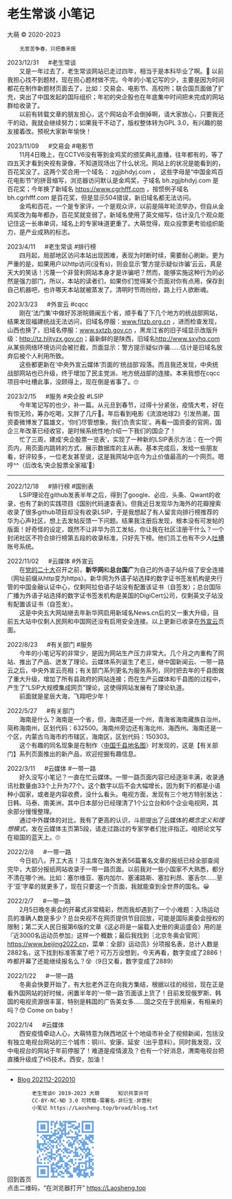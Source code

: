 老生常谈 小笔记
================
大萌 © 2020-2023

		无意苦争春，只把春来报

2023/12/31  　	#老生常谈  
　　又是一年过去了，老生常谈网站已走过四年，相当于是本科毕业了啊。🙂 以前我担心找不到题材，现在担心题材做不完。今年的小笔记写的少，主要是因为时间都花在制作新题材页面去了，比如：交易会、电影节、高校所；联合国页面做了扩充，突出了中国发起的国际组织；年初的央企股也在年底集中时间把未完成的网站群给收录了。  
　　以前有转载文章的朋友担心，这个网站会不会倒掉啊，请大家放心，只要我还干的动，我就会继续努力；如果我干不动了，版权整体转为GPL 3.0，有兴趣的朋友接着改。预祝大家新年愉快！


2023/11/09  　	#交易会	#电影节  
　　11月4日晚上，在CCTV6没有等到金鸡奖的颁奖典礼直播，往年都有的，等了四五天才看到央视有录像，不知道现场出了什么状况。网站上的状况是能看到的，百花奖没了。这两个奖合用一个域名： zgjjbhdyj.com ， 这些字母是“中国金鸡百花电影节”的拼音缩写，浏览器访问默认是金鸡奖，子域名 bh.zgjjbhdyj.com 是百花奖；今年换了新域名 <https://www.cgrhfff.com> ，按惯例子域名 bh.cgrhfff.com 是百花奖，但是显示504错误，新旧域名都无法访问。  
　　金鸡和百花，一个是专家评，一个是观众评，以前是隔年轮流举办，但自从金鸡奖改为每年都办，百花奖就变弱了。新域名使用了英文缩写，估计没几个观众能记住这一长串单词，域名上的专家味道更重了。大萌觉得，观众投票更考验组织能力，是产业成熟的标志。


2023/4/11  　	#老生常谈	#排行榜  
　　四月起，局部地区访问本站出现困难，表现为时断时续，需要耐心刷新。更为严重的是，如果用户以http访问(没有s)，则会显示‘警方提示疑似诈骗’云云，真是天大的笑话！污蔑一个非营利网站本身才是诈骗吧？然而，能够实施这种行为的必然是强力部门，所以，本站的读者们，如果你们觉得某个页面对你有点用，保存到自己机器吧，也许哪天本站就被蒸发了。清明时节雨纷纷，路上行人欲断魂。<!-- 网上行舟欲断魂；借问净土何处有，默然心中一盏灯。 -->


2023/3/23  　	#外宣云	#cqcc  
　　刚在‘法门集’中做好苏浙皖赣闽五个省，顺手看了下几个地方的统战部网站，结果发现福建统战无法访问，旧域名停服：www.fjtzb.org.cn ，进而检查发现，山西也换了，旧域名停服：www.sxtzb.gov.cn ，黑龙江省的旧子域显示改版升级：<http://tz.hljtyzx.gov.cn>；最新鲜的是陕西，旧域名<http://www.sxyhq.com>从某些网络环境访问会被拦截，页面显示：警方提示疑似诈骗……估计是旧域名放弃后被个人利用所致。  
　　这些都更新在‘中央外宣云媒体’页面的‘统战部’段落。而且我还发现，中央统战部网站也已升级，终于增加了民主党派、地方统战部的连接。本来我想在cqcc项目中吐槽此事，没顾得上，现在倒是省事了。🙄


2023/2/15  　	#服务 #央企股 #LSIP  
　　今年笔记写的也少，补一篇。从元旦到春节，过得十分紧张，疫情大考，好在有惊无险，筹办吃喝，又胖了几斤🤤。年后看到电影《流浪地球2》引发热潮，国资委微博发了篇雄文，‘你们尽管想象，我们负责实现’。再看一国资委的官网，国企三年改革已经收官，是时候系统性地介绍一下我们的国企了！  
　　忙了三周，建成‘央企股票一览表’，实现了一种新的LSIP表示方法：在一个网页内，用页面内跳转的方式，展示数据库的主从表。基本完成后，发给一些朋友看，好评较多，一位老友甚至说，这是我网站中迄今为止价值最高的一个网页。嗯哼^^（后改名‘央企股票全家福’🧧）

----

2022/12/18  　	#排行榜	#国别表  
　　LSIP理论在github发表半年之后，得到了google、必应、头条、Qwant的收录，也有了新的实践项目《国别代码速查表》。但我近日发现华为海外的花瓣搜索收录了很多github项目却没有收录LSIP，于是我想起了有人留言向排行榜推荐的华为心声社区，想上去发帖反馈一下问题。结果我注册后发现，根本没有可发帖的版面！好奇怪的设定，既然不让非华为员工发帖，你让我在社区注册干什么？一个封闭社区不符合排行榜第五段的收录标准，只好先下榜。他们员工也有不少人[吐槽](https://xinsheng.huawei.com/cn/index.php?app=forum&mod=List&class=461&cate=427)账号系统。


2022/11/02  　	#云媒体 #外宣云  
　　在[党的二十大](https://english.news.cn/special/cpc20/)召开之前，**新华网**和**总台国广**为自己的外语子站升级了安全连接（网址前缀从http变为https）。新华网为外语子站选择的数字证书签发机构是央行管的中国金融认证中心，仅剩阿拉伯语子站没有配置该证书（自签发）；总台国际广播为外语子站选择的数字证书签发机构是美国的DigiCert公司，仅剩英文子站没有配置该证书（自签发）。  
　　这是中央五大网站继去年新华网启用新域名News.cn后的又一重大升级，目前五大站中仅剩人民网和中国网还没有启用安全连接。以上更新已收录在[外宣云](../fly/waixuan.html)页面。


2022/8/23  　	#有关部门 #服务  
　　今年的小笔记写的非常少，是因为网站生产压力非常大。几个月之内重构了网站、推出了产品、迸发了理论。云媒体系列诞生了老三，继中国新闻云、一带一路云之后，中央外宣云亮相；有关部门系列更名为服务系列，同时把去年的千县图做了重大升级，增加了所有县政府的网站连接；而在生产云媒体和千县图的过程中，产生了“LSIP大规模集成网页”理论，这使得网站发展有了理论轨道。  
　　前面就是星辰大海，飞翔吧少年！


2022/5/27  　	#有关部门  
　　海南是什么？海南是一个省，但，海南还是一个州，青海省海南藏族自治州，简称海南州，区划代码：632500。海南州旁边还有海北州、海西州。海南还是一个区，内蒙古乌海市的市辖区，海南区，区划代码：150303。  
　　这个有趣的同名现象是在制作〈[中国千县地名图](../fuwu/qianxian)〉时发现的，这是【有关部门】系列页面推出的新产品，欢迎挖掘有趣信息。


2022/3/11  　	#云媒体 #一带一路  
　　好久没写小笔记？一直在忙云媒体。一带一路页面内容已经逐渐丰满，收录通讯社数量由33个上升为77个。这个数字以后不会大幅增长，因为剩下的都是小语种小国家，或者是内容收费，没什么看头。电视方面，发现有三个地方特别发达：日韩、马泰、南美洲，其中日本部分已经理清了1个公立台和6个企业电视网，其余部分慢慢整理。  
　　通过中外媒体的对比，我有了更高的认识，斗胆提出了云媒体的*概念定义和理想模式*，发在云媒体主页第5段，请走过路过的专家学者们批评指正。咱把论文写在祖国的蓝天上。🙄

2022/2/8  　	#一带一路  
　　今日初八，开工大吉！习主席在海外发表56篇署名文章的报纸已经全部查阅完毕，大部分报纸网站收录于一带一路页面。以前我对一些小国家不大熟悉，都分不清在哪个洲。比如：塞尔维亚、塞内加尔、塞浦路斯、塞拉利昂、塞舌尔……至于‘亚’字辈的就更多了，现在只要这一个页面，我就能查到全世界的国名。😀

2022/2/7  　	#一带一路  
　　2月5日晚冬奥会的开幕式非常精彩，然而我却遇到了一个小难题：入场运动员的准确人数是多少？总台央视不在网页提供节目回放，可能是国际奥委会授权的限制；第二天人民日报第6版的文章《这必将是一届载入史册的奥运盛会》用的是『近3000名运动员参加』这样一个概数；最后我找到〖北京冬奥会官网〗<https://www.beijing2022.cn>，菜单：全部》运动员》分项报名表，总计人数是2882名，这下找到标准答案了吧？可万万没想到，今天再看，数字变成了2886！咋都开幕了还能继续报名么？😵（9日又看，数字变成了2889）

2022/1/22  　	#一带一路  
　　冬奥会快要开始了，有大批老外正在向我方集结，根据以往的经验，现在正是看外国网站的好时候，闲置半年的‘一带一路’页面该上货了！目前发现俄罗斯、韩国的电视资源很丰富，特别是韩国的广告美女多……国之交在于民相亲，有相亲的吗？😙 Come on baby！

2022/1/4  　	#云媒体  
　　西安疫情牵动人心，大萌特意为陕西地区十个地级市补全了视频新闻，包括没有独立电视台网站的三个城市：铜川、安康、延安（出乎意料）。同时我发现，汉中电视台的网站于年前停服了！难道是疫情波及？也有一个好消息，渭南电视台把直播升级成了H5技术。西安，加油！

----

+	[Blog 202112-202010](blog-2021)

```
		老生常谈© 2019-2023 大萌  	知识共享许可
		CC-BY-NC-ND 3.0	可转载-需署名-非衍生-非营利
		小笔记	https://Laosheng.top/broad/blog.txt
```

回到首页
<a href=".." title="返回老生常谈首页"><img src="../indexQR-Blue.png" /></a>  
点击二维码，“在浏览器打开” https://Laosheng.top
